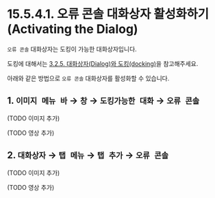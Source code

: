 # 15.5.4.1. 오류 콘솔 대화상자 활성화하기(Activating the Dialog)

`오류 콘솔` 대화상자는 도킹이 가능한 대화상자입니다.

도킹에 대해서는 [3.2.5. 대화상자(Dialog)와 도킹(docking)](./03-02-05-00-dialogs-and-docking.md)을 참고해주세요.

아래와 같은 방법으로 `오류 콘솔` 대화상자를 활성화할 수 있습니다.

<a id="15-05-04-01-s1"></a>

## 1. `이미지 메뉴 바` → `창` → `도킹가능한 대화` → `오류 콘솔`

(TODO 이미지 추가)

(TODO 영상 추가)

<a id="15-05-04-01-s2"></a>

## 2. `대화상자` → `탭 메뉴` → `탭 추가` → `오류 콘솔`

(TODO 이미지 추가)

(TODO 영상 추가)